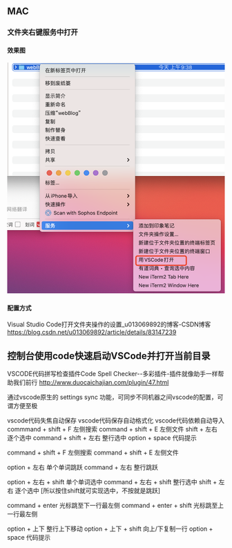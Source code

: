 ## MAC

### 文件夹右键服务中打开
#### 效果图
![](2021-05-14-09-44-42.png)
#### 配置方式
Visual Studio Code打开文件夹操作的设置_u013069892的博客-CSDN博客
https://blog.csdn.net/u013069892/article/details/83147239

## 控制台使用code快速启动VSCode并打开当前目录

VSCODE代码拼写检查插件Code Spell Checker--多彩插件-插件就像助手一样帮助我们前行
http://www.duocaichajian.com/plugin/47.html

通过vscode原生的 settings sync 功能，可同步不同机器之间vscode的配置，可谓方便至极

vscode代码失焦自动保存
vscode代码保存自动格式化
vscode代码依赖自动导入
commmand + shift + F  左侧搜索
command + shift + E 左侧文件
shift + 左右 逐个选中
command + shift + 左右 整行选中
option + space 代码提示

command + shift + F     左侧搜索
command + shift + E     左侧文件

option + 左右            单个单词跳跃
command + 左右           整行跳跃

option + 左右 + shift    单个单词选中
command + 左右 + shift   整行选中
shift + 左右             逐个选中
[所以按住shift就可实现选中，不按就是跳跃]

command + enter         光标跳至下一行最左侧
command + enter + shift 光标跳至上一行最左侧

option + 上下            整行上下移动
option + 上下 + shift    向上/下复制一行
option + space          代码提示

